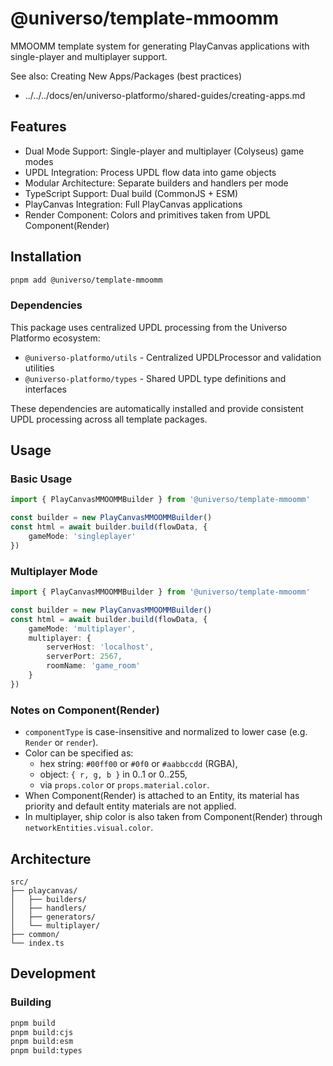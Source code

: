 # @universo/template-mmoomm

MMOOMM template system for generating PlayCanvas applications with single-player and multiplayer support.

See also: Creating New Apps/Packages (best practices)

- ../../../docs/en/universo-platformo/shared-guides/creating-apps.md
## Features

-   Dual Mode Support: Single-player and multiplayer (Colyseus) game modes
-   UPDL Integration: Process UPDL flow data into game objects
-   Modular Architecture: Separate builders and handlers per mode
-   TypeScript Support: Dual build (CommonJS + ESM)
-   PlayCanvas Integration: Full PlayCanvas applications
-   Render Component: Colors and primitives taken from UPDL Component(Render)

## Installation

```bash
pnpm add @universo/template-mmoomm
```

### Dependencies

This package uses centralized UPDL processing from the Universo Platformo ecosystem:

-   `@universo-platformo/utils` - Centralized UPDLProcessor and validation utilities
-   `@universo-platformo/types` - Shared UPDL type definitions and interfaces

These dependencies are automatically installed and provide consistent UPDL processing across all template packages.

## Usage

### Basic Usage

```typescript
import { PlayCanvasMMOOMMBuilder } from '@universo/template-mmoomm'

const builder = new PlayCanvasMMOOMMBuilder()
const html = await builder.build(flowData, {
    gameMode: 'singleplayer'
})
```

### Multiplayer Mode

```typescript
import { PlayCanvasMMOOMMBuilder } from '@universo/template-mmoomm'

const builder = new PlayCanvasMMOOMMBuilder()
const html = await builder.build(flowData, {
    gameMode: 'multiplayer',
    multiplayer: {
        serverHost: 'localhost',
        serverPort: 2567,
        roomName: 'game_room'
    }
})
```

### Notes on Component(Render)

-   `componentType` is case-insensitive and normalized to lower case (e.g. `Render` or `render`).
-   Color can be specified as:
    -   hex string: `#00ff00` or `#0f0` or `#aabbccdd` (RGBA),
    -   object: `{ r, g, b }` in 0..1 or 0..255,
    -   via `props.color` or `props.material.color`.
-   When Component(Render) is attached to an Entity, its material has priority and default entity materials are not applied.
-   In multiplayer, ship color is also taken from Component(Render) through `networkEntities.visual.color`.

## Architecture

```
src/
├── playcanvas/
│   ├── builders/
│   ├── handlers/
│   ├── generators/
│   └── multiplayer/
├── common/
└── index.ts
```

## Development

### Building

```bash
pnpm build
pnpm build:cjs
pnpm build:esm
pnpm build:types
```

